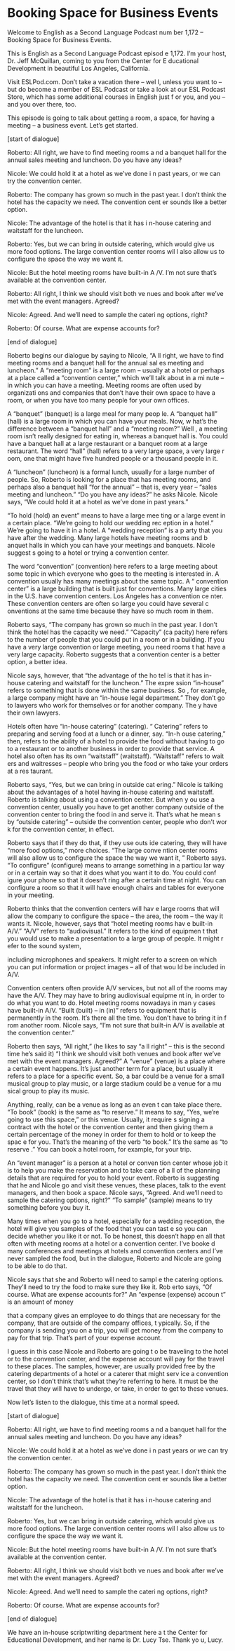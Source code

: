 # Booking Space for Business Events

Welcome to English as a Second Language Podcast num ber 1,172 – Booking Space for Business Events.

This is English as a Second Language Podcast episod e 1,172. I’m your host, Dr. Jeff McQuillan, coming to you from the Center for E ducational Development in beautiful Los Angeles, California.

Visit ESLPod.com. Don’t take a vacation there – wel l, unless you want to – but do become a member of ESL Podcast or take a look at  our ESL Podcast Store, which has some additional courses in English just f or you, and you – and you over there, too.

This episode is going to talk about getting a room,  a space, for having a meeting – a business event. Let’s get started.

[start of dialogue]

Roberto: All right, we have to find meeting rooms a nd a banquet hall for the annual sales meeting and luncheon. Do you have any ideas?

Nicole: We could hold it at a hotel as we’ve done i n past years, or we can try the convention center.

Roberto: The company has grown so much in the past year. I don’t think the hotel has the capacity we need. The convention cent er sounds like a better option.

Nicole: The advantage of the hotel is that it has i n-house catering and waitstaff for the luncheon.

Roberto: Yes, but we can bring in outside catering,  which would give us more food options. The large convention center rooms wil l also allow us to configure the space the way we want it.

Nicole: But the hotel meeting rooms have built-in A /V. I’m not sure that’s available at the convention center.

Roberto: All right, I think we should visit both ve nues and book after we’ve met with the event managers. Agreed?

Nicole: Agreed. And we’ll need to sample the cateri ng options, right?

Roberto: Of course. What are expense accounts for?

[end of dialogue]

Roberto begins our dialogue by saying to Nicole, “A ll right, we have to find meeting rooms and a banquet hall for the annual sal es meeting and luncheon.” A “meeting room” is a large room – usually at a hotel  or perhaps at a place called a “convention center,” which we’ll talk about in a mi nute – in which you can have a meeting. Meeting rooms are often used by organizati ons and companies that don’t have their own space to have a room, or when you have too many people for your own offices.

A “banquet” (banquet) is a large meal for many peop le. A “banquet hall” (hall) is a large room in which you can have your meals. Now, w hat’s the difference between a “banquet hall” and a “meeting room?” Well , a meeting room isn’t really designed for eating in, whereas a banquet hall is. You could have a banquet hall at a large restaurant or a banquet room at a large restaurant. The word “hall” (hall) refers to a very large space, a very large r oom, one that might have five hundred people or a thousand people in it.

A “luncheon” (luncheon) is a formal lunch, usually for a large number of people. So, Roberto is looking for a place that has meeting  rooms, and perhaps also a banquet hall “for the annual” – that is, every year  – “sales meeting and luncheon.” “Do you have any ideas?” he asks Nicole.  Nicole says, “We could hold it at a hotel as we’ve done in past years.”

“To hold (hold) an event” means to have a large mee ting or a large event in a certain place. “We’re going to hold our wedding rec eption in a hotel.” We’re going to have it in a hotel. A “wedding reception” is a p arty that you have after the wedding. Many large hotels have meeting rooms and b anquet halls in which you can have your meetings and banquets. Nicole suggest s going to a hotel or trying a convention center.

The word “convention” (convention) here refers to a  large meeting about some topic in which everyone who goes to the meeting is interested in. A convention usually has many meetings about the same topic. A “ convention center” is a large building that is built just for conventions. Many large cities in the U.S. have convention centers. Los Angeles has a convention ce nter. These convention centers are often so large you could have several c onventions at the same time because they have so much room in them.

 Roberto says, “The company has grown so much in the  past year. I don’t think the hotel has the capacity we need.” “Capacity” (ca pacity) here refers to the number of people that you could put in a room or in  a building. If you have a very large convention or large meeting, you need rooms t hat have a very large capacity. Roberto suggests that a convention center  is a better option, a better idea.

Nicole says, however, that “the advantage of the ho tel is that it has in-house catering and waitstaff for the luncheon.” The expre ssion “in-house” refers to something that is done within the same business. So , for example, a large company might have an “in-house legal department.” They don’t go to lawyers who work for themselves or for another company. The y have their own lawyers.

Hotels often have “in-house catering” (catering). “ Catering” refers to preparing and serving food at a lunch or a dinner, say. “In-h ouse catering,” then, refers to the ability of a hotel to provide the food without having to go to a restaurant or to another business in order to provide that service. A hotel also often has its own “waitstaff” (waitstaff). “Waitstaff” refers to wait ers and waitresses – people who bring you the food or who take your orders at a res taurant.

Roberto says, “Yes, but we can bring in outside cat ering.” Nicole is talking about the advantages of a hotel having in-house catering and waitstaff. Roberto is talking about using a convention center. But when y ou use a convention center, usually you have to get another company outside of the convention center to bring the food in and serve it. That’s what he mean s by “outside catering” – outside the convention center, people who don’t wor k for the convention center, in effect.

Roberto says that if they do that, if they use outs ide catering, they will have “more food options,” more choices. “The large conve ntion center rooms will also allow us to configure the space the way we want it, ” Roberto says. “To configure” (configure) means to arrange something in a particu lar way or in a certain way so that it does what you want it to do. You could conf igure your phone so that it doesn’t ring after a certain time at night. You can  configure a room so that it will have enough chairs and tables for everyone in your meeting.

Roberto thinks that the convention centers will hav e large rooms that will allow the company to configure the space – the area, the room – the way it wants it. Nicole, however, says that “hotel meeting rooms hav e built-in A/V.” “A/V” refers to “audiovisual.” It refers to the kind of equipmen t that you would use to make a presentation to a large group of people. It might r efer to the sound system,

including microphones and speakers. It might refer to a screen on which you can put information or project images – all of that wou ld be included in A/V.

Convention centers often provide A/V services, but not all of the rooms may have the A/V. They may have to bring audiovisual equipme nt in, in order to do what you want to do. Hotel meeting rooms nowadays in man y cases have built-in A/V. “Built (built) – in (in)” refers to equipment that is permanently in the room. It’s there all the time. You don’t have to bring it in f rom another room. Nicole says, “I’m not sure that built-in A/V is available at the  convention center.”

Roberto then says, “All right,” (he likes to say “a ll right” – this is the second time he’s said it) “I think we should visit both venues and book after we’ve met with the event managers. Agreed?” A “venue” (venue) is a  place where a certain event happens. It’s just another term for a place, but usually it refers to a place for a specific event. So, a bar could be a venue for a small musical group to play music, or a large stadium could be a venue for a mu sical group to play its music.

Anything, really, can be a venue as long as an even t can take place there. “To book” (book) is the same as “to reserve.” It means to say, “Yes, we’re going to use this space,” or this venue. Usually, it require s signing a contract with the hotel or the convention center and then giving them  a certain percentage of the money in order for them to hold or to keep the spac e for you. That’s the meaning of the verb “to book.” It’s the same as “to reserve .” You can book a hotel room, for example, for your trip.

An “event manager” is a person at a hotel or conven tion center whose job it is to help you make the reservation and to take care of a ll of the planning details that are required for you to hold your event. Roberto is  suggesting that he and Nicole go and visit these venues, these places, talk to the event managers, and then book a space. Nicole says, “Agreed. And we’ll need to sample the catering options, right?” “To sample” (sample) means to try something before you buy it.

Many times when you go to a hotel, especially for a  wedding reception, the hotel will give you samples of the food that you can tast e so you can decide whether you like it or not. To be honest, this doesn’t happ en all that often with meeting rooms at a hotel or a convention center. I’ve booke d many conferences and meetings at hotels and convention centers and I’ve never sampled the food, but in the dialogue, Roberto and Nicole are going to be  able to do that.

Nicole says that she and Roberto will need to sampl e the catering options. They’ll need to try the food to make sure they like it. Rob erto says, “Of course. What are expense accounts for?” An “expense (expense) accoun t” is an amount of money

that a company gives an employee to do things that are necessary for the company, that are outside of the company offices, t ypically. So, if the company is sending you on a trip, you will get money from the company to pay for that trip. That’s part of your expense account.

I guess in this case Nicole and Roberto are going t o be traveling to the hotel or to the convention center, and the expense account will  pay for the travel to these places. The samples, however, are usually provided free by the catering departments of a hotel or a caterer that might serv ice a convention center, so I don’t think that’s what they’re referring to here. It must be the travel that they will have to undergo, or take, in order to get to these venues.

Now let’s listen to the dialogue, this time at a normal speed.

[start of dialogue]

Roberto: All right, we have to find meeting rooms a nd a banquet hall for the annual sales meeting and luncheon. Do you have any ideas?

Nicole: We could hold it at a hotel as we’ve done i n past years or we can try the convention center.

Roberto: The company has grown so much in the past year. I don’t think the hotel has the capacity we need. The convention cent er sounds like a better option.

Nicole: The advantage of the hotel is that it has i n-house catering and waitstaff for the luncheon.

Roberto: Yes, but we can bring in outside catering,  which would give us more food options. The large convention center rooms wil l also allow us to configure the space the way we want it.

Nicole: But the hotel meeting rooms have built-in A /V. I’m not sure that’s available at the convention center.

Roberto: All right, I think we should visit both ve nues and book after we’ve met with the event managers. Agreed?

Nicole: Agreed. And we’ll need to sample the cateri ng options, right?

Roberto: Of course. What are expense accounts for?

 [end of dialogue]

We have an in-house scriptwriting department here a t the Center for Educational Development, and her name is Dr. Lucy Tse. Thank yo u, Lucy.



